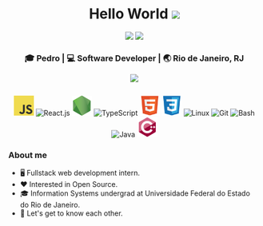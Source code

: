 <div align="center">
  <h1> Hello World <img src="https://media.giphy.com/media/hvRJCLFzcasrR4ia7z/giphy.gif" width="25px"></h1>
</div>

<div display = "flex" flex-direction="column" align = "center">
  <img display = "flex" height = "180em" src="https://github-readme-stats.vercel.app/api?username=pedrolucaspalma&theme=onedark&count_private=true"/>
  <img display = "flex" height = "180em" src="https://github-readme-stats.vercel.app/api/top-langs/?username=pedrolucaspalma&theme=onedark&count_private=true&hide=jupyter%20notebook,c"/>
</div>


<div display = "flex" align= "center">
  <h3> 🎓 Pedro | 💻 Software Developer | 🌏 Rio de Janeiro, RJ </h3>
  <a href="https://www.linkedin.com/in/pedrolucaspalma" target="_blank"><img src="https://img.shields.io/badge/-LinkedIn-%230077B5?style=for-the-badge&logo=linkedin&logoColor=white" target="_blank"></a>
  
  #####

</div>

<div align='center'>
  <p align='center'>
      <img alt="JavaScript" width="40" height="40" src="https://raw.githubusercontent.com/github/explore/80688e429a7d4ef2fca1e82350fe8e3517d3494d/topics/javascript/javascript.png">
      <img alt ="React.js" width="55" height="40" src="https://upload.wikimedia.org/wikipedia/commons/thumb/a/a7/React-icon.svg/1280px-React-icon.svg.png">
      <img alt="Node.js" width="40" height="40" src="https://raw.githubusercontent.com/github/explore/80688e429a7d4ef2fca1e82350fe8e3517d3494d/topics/nodejs/nodejs.png">
      <img alt ="TypeScript" width="40" height="40" src="https://upload.wikimedia.org/wikipedia/commons/thumb/4/4c/Typescript_logo_2020.svg/512px-Typescript_logo_2020.svg.png">
      <img alt = "HTML" height="40" width="40" src="https://raw.githubusercontent.com/devicons/devicon/master/icons/html5/html5-original.svg">
      <img alt = "CSS" height="40" width="40" src="https://raw.githubusercontent.com/devicons/devicon/master/icons/css3/css3-original.svg">
      <img alt = "Linux" width="40" height="40" src="https://raw.githubusercontent.com/Thomas-George-T/Thomas-George-T/master/assets/linux-tux.svg"> 
      <img alt = "Git" width="40" height="40" src="https://www.vectorlogo.zone/logos/git-scm/git-scm-icon.svg">
      <img alt = "Bash" width="40" height="40" src="https://raw.githubusercontent.com/jmnote/z-icons/master/svg/bash.svg">
      <img alt = "Java" width="40" height="40" src="https://raw.githubusercontent.com/jmnote/z-icons/master/svg/java.svg">
      <img alt = "C++" width="40" height="40" src="https://raw.githubusercontent.com/devicons/devicon/master/icons/cplusplus/cplusplus-original.svg">
  </p>
 </div>
 
### About me

- 🖥️ Fullstack web development intern.
- ♥️ Interested in Open Source.
- 🎓  Information Systems undergrad at Universidade Federal do Estado do Rio de Janeiro.
- 💭  Let's get to know each other.

